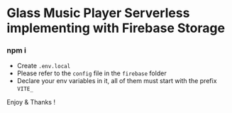 # Glass Music Player Serverless implementing with Firebase Storage

### npm i

- Create `.env.local`
- Please refer to the `config` file in the `firebase` folder
- Declare your env variables in it, all of them must start with the prefix `VITE_`

Enjoy & Thanks !
